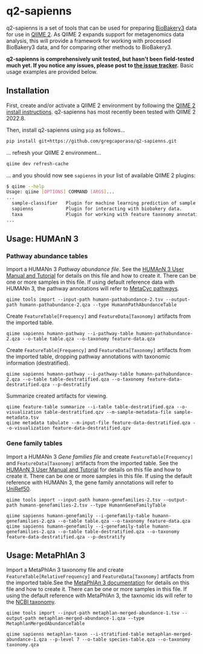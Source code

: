 # q2-sapienns

q2-sapienns is a set of tools that can be used for preparing [BioBakery3](https://doi.org/10.7554/eLife.65088) data for use in [QIIME 2](https://qiime2.org). As QIIME 2 expands support for metagenomics data analysis, this will provide a framework for working with processed BioBakery3 data, and for comparing other methods to BioBakery3.

**q2-sapienns is comprehensively unit tested, but hasn't been field-tested much yet. If you notice any issues, please post to [the issue tracker](https://github.com/gregcaporaso/q2-sapienns/issues).** Basic usage examples are provided below.

## Installation

First, create and/or activate a QIIME 2 environment by following the [QIIME 2 install instructions](https://docs.qiime2.org/2022.8/install/native/). q2-sapienns has most recently been tested with QIIME 2 2022.8.

Then, install q2-sapienns using `pip` as follows...

```bash
pip install git+https://github.com/gregcaporaso/q2-sapienns.git
```

... refresh your QIIME 2 environment...

```bash
qiime dev refresh-cache
```

... and you should now see `sapienns` in your list of available QIIME 2 plugins:

```bash
$ qiime --help
Usage: qiime [OPTIONS] COMMAND [ARGS]...
...
  sample-classifier   Plugin for machine learning prediction of sample metadata.
  sapienns            Plugin for interacting with biobakery data.
  taxa                Plugin for working with feature taxonomy annotations.
...
```

## Usage: HUMAnN 3

### Pathway abundance tables

Import a HUMANn 3 _Pathway abundance file_. See the [HUMAnN 3 User Manual and Tutorial](https://huttenhower.sph.harvard.edu/humann) for details on this file and how to create it. There can be one or more samples in this file. If using default reference data with HUMANn 3, the pathway annotations will refer to [MetaCyc pathways](https://metacyc.org/).

```
qiime tools import --input-path humann-pathabundance-2.tsv --output-path humann-pathabundance-2.qza --type HumannPathAbundanceTable
```

Create `FeatureTable[Frequency]` and `FeatureData[Taxonomy]` artifacts from the imported table.

```
qiime sapienns humann-pathway --i-pathway-table humann-pathabundance-2.qza --o-table table.qza --o-taxonomy feature-data.qza
```

Create `FeatureTable[Frequency]` and `FeatureData[Taxonomy]` artifacts from the imported table, dropping pathway annotations with taxonomic information (destratified).

```
qiime sapienns humann-pathway --i-pathway-table humann-pathabundance-2.qza --o-table table-destratified.qza --o-taxonomy feature-data-destratified.qza --p-destratify
```

Summarize created artifacts for viewing.

```
qiime feature-table summarize --i-table table-destratified.qza --o-visualization table-destratified.qzv --m-sample-metadata-file sample-metadata.tsv
qiime metadata tabulate --m-input-file feature-data-destratified.qza --o-visualization feature-data-destratified.qzv
```

### Gene family tables

Import a HUMANn 3 _Gene families file_ and create `FeatureTable[Frequency]` and `FeatureData[Taxonomy]` artifacts from the imported table. See the [HUMAnN 3 User Manual and Tutorial](https://huttenhower.sph.harvard.edu/humann) for details on this file and how to create it. There can be one or more samples in this file. If using the default reference with HUMANn 3, the gene family annotations will refer to [UniRef50](https://www.uniprot.org/).

```
qiime tools import --input-path humann-genefamilies-2.tsv --output-path humann-genefamilies-2.tsv --type HumannGeneFamilyTable
```

```
qiime sapienns humann-genefamily --i-genefamily-table humann-genefamilies-2.qza --o-table table.qza --o-taxonomy feature-data.qza
qiime sapienns humann-genefamily --i-genefamily-table humann-genefamilies-2.qza --o-table table-destratified.qza --o-taxonomy feature-data-destratified.qza --p-destratify
```

## Usage: MetaPhlAn 3

Import a MetaPhlAn 3 taxonomy file and create `FeatureTable[RelativeFrequency]` and `FeatureData[Taxonomy]` artifacts from the imported table.See the [MetaPhlAn 3 documentation](https://huttenhower.sph.harvard.edu/metaphlan) for details on this file and how to create it. There can be one or more samples in this file. If using the default reference with MetaPhlAn 3, the taxnomic ids will refer to the [NCBI taxonomy](https://www.ncbi.nlm.nih.gov/taxonomy).

```
qiime tools import --input-path metaphlan-merged-abundance-1.tsv --output-path metaphlan-merged-abundance-1.qza --type MetaphlanMergedAbundanceTable
```

```
qiime sapienns metaphlan-taxon --i-stratified-table metaphlan-merged-abundance-1.qza --p-level 7 --o-table species-table.qza --o-taxonomy taxonomy.qza
```
